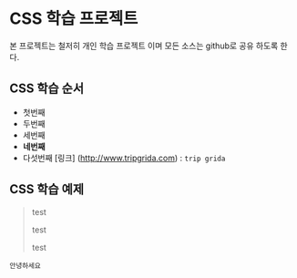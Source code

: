 # CSS 학습 프로젝트 

본 프로젝트는 철저히 개인 학습 프로젝트 이며 모든 소스는 github로 공유 하도록 한다. 

## CSS 학습 순서 

*  첫번째 
*  두번째
*  세번째
*  **네번째**
*  다섯번째 [링크] (http://www.tripgrida.com) : `trip grida`

## CSS 학습 예제

> test
>
> test
>
> test


```
안녕하세요
```
